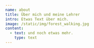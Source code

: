 ```yaml
---
name: about
title: Über mich und meine Lehrer
intro: Etwas Text über mich.
image: /static/img/forest_walking.jpg
content:
  - text: und noch etwas mehr.
    type: text
---
```



